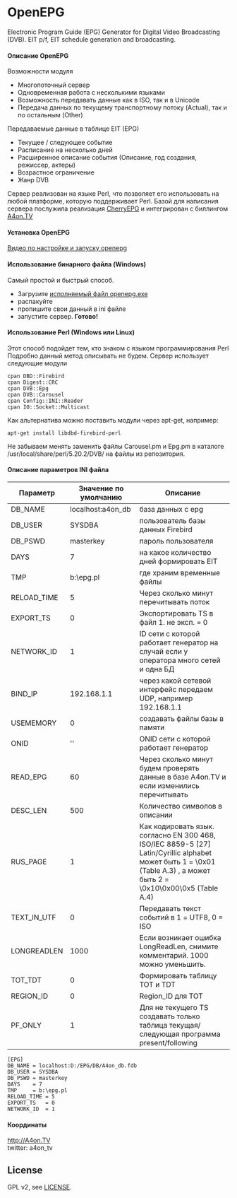 
OpenEPG
========

Electronic Program Guide (EPG) Generator for Digital Video Broadcasting (DVB). EIT p/f, EIT schedule generation and broadcasting.

#### Описание OpenEPG

Возможности модуля 
  * Многопоточный сервер
  * Одновременная работа с несколькими языками
  * Возможность передавать данные как в ISO, так и в Unicode
  * Передача данных по текущему транспортному потоку (Actual), так и по остальным (Other)

Передаваемые данные в таблице EIT (EPG)
  * Текущее / следующее событие
  * Расписание на несколько дней
  * Расширенное описание события (Описание, год создания, режиссер, актеры)
  * Возрастное ограничение
  * Жанр DVB


Сервер реализован на языке Perl, что позволяет его использовать на любой платформе, которую поддерживает Perl.
Базой для написания сервера послужила реализация [CherryEPG](http://epg.cherryhill.eu/|CherryEPG) и интегрирован с биллингом [A4on.TV](http://A4on.TV)

#### Установка OpenEPG

[Видео по настройке и запуску openepg](https://www.youtube.com/watch?v=Nh9wbCZjFqs) 

#### Использование бинарного файла (Windows) 
Самый простой и быстрый способ.
  - Загрузите [исполняемый файл openepg.exe](http://a4on.tv/uploads/files/openepg.zip)
  - распакуйте
  - пропишите свои данный в ini файле 
  - запустите сервер.
**Готово!**

#### Использование Perl (Windows или Linux) 

Этот способ подойдет тем, кто знаком с языком программирования Perl
Подробно данный метод описывать не будем.
Сервер использует следующие модули
```
cpan DBD::Firebird
cpan Digest::CRC
cpan DVB::Epg 
cpan DVB::Carousel
cpan Config::INI::Reader
cpan IO::Socket::Multicast
```

Как альтернатива можно поставить модули через apt-get, например:
```
apt-get install libdbd-firebird-perl 
```

Не забываем менять заменить файлы Carousel.pm и Epg.pm
в каталоге /usr/local/share/perl/5.20.2/DVB/ на файлы из репозитория.

#### Описание параметров INI файла

| Параметр | Значение по умолчанию | Описание |
| --- | --- | --- |
| DB_NAME | localhost:a4on_db | база данных с epg |
| DB_USER | SYSDBA | пользователь базы данных Firebird |
| DB_PSWD | masterkey | пароль пользователя |
| DAYS    | 7 | на какое количество дней формировать EIT |
| TMP     | b:\epg.pl | где храним временные файлы |
| RELOAD_TIME | 5 | Через сколько минут перечитывать поток |
| EXPORT_TS   | 0 | Экспортировать TS в файл 1. не эксп. = 0 |
| NETWORK_ID  | 1 | ID сети с которой работает генератор на случай если у оператора много сетей и одна БД |
| BIND_IP | 192.168.1.1 | через какой сетевой интерфейс передаем UDP, например 192.168.1.1 |
| USEMEMORY | 0 | создавать файлы базы в памяти |
| ONID | '' | ONID сети с которой работает генератор |
| READ_EPG | 60 | Через сколько минут будем проверять данные в базе A4on.TV и если изменились перечитывать |
| DESC_LEN | 500 | Количество символов в описании |
| RUS_PAGE | 1 | Как кодировать язык. согласно EN 300 468, ISO/IEC 8859-5 [27] Latin/Cyrillic alphabet может быть 1 = \0x01 (Table A.3) , а может быть 2 = \0x10\0x00\0x5 (Table A.4) |
| TEXT_IN_UTF | 0 | Передавать текст событий в 1 = UTF8, 0 = ISO |
| LONGREADLEN | 1000 | Если возникает ошибка LongReadLen, снимите комментарий. 1000 можно уменьшить. |
| TOT_TDT | 0 | Формировать таблицу TOT и TDT |
| REGION_ID | 0 | Region_ID для TOT |
| PF_ONLY | 1 | Для не текущего TS создавать только таблица текущая/следующая программа present/following |

    [EPG]
    DB_NAME = localhost:D:/EPG/DB/A4on_db.fdb
    DB_USER = SYSDBA
    DB_PSWD = masterkey
    DAYS    = 7
    TMP     = b:\epg.pl
    RELOAD_TIME = 5
    EXPORT_TS   = 0
    NETWORK_ID  = 1

#### Координаты

http://A4on.TV  
twitter: a4on_tv

## License

GPL v2, see [LICENSE](LICENSE).
